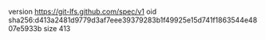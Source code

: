 version https://git-lfs.github.com/spec/v1
oid sha256:d413a2481d9779d3af7eee39379283b1f49925e15d741f1863544e4807e5933b
size 413

